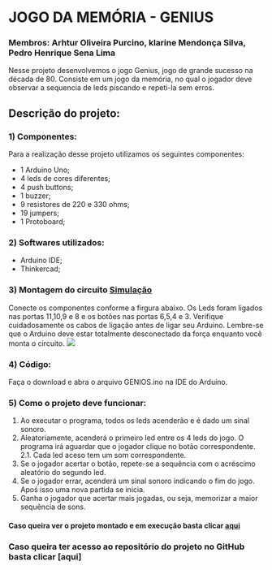 # JOGO DA MEMÓRIA - GENIUS
   ### Membros: Arhtur Oliveira Purcino, klarine Mendonça Silva, Pedro Henrique Sena Lima
   Nesse projeto desenvolvemos o jogo Genius, jogo de grande sucesso na década de 80. Consiste em um jogo da memória, no qual o jogador deve observar a sequencia    de leds piscando e repeti-la sem erros. 

## Descrição do projeto:
### 1) Componentes:
   Para a realização desse projeto utilizamos os seguintes componentes:
   - 1 Arduino Uno;
   - 4 leds de cores diferentes;
   - 4 push buttons;
   - 1 buzzer;
   - 9 resistores de 220 e 330 ohms;
   - 19 jumpers;
   - 1 Protoboard;
### 2) Softwares utilizados:
   - Arduino IDE;
   - Thinkercad;
### 3) Montagem do circuito [Simulação](https://www.tinkercad.com/things/8TiDhaiXTgY-stunning-borwo/editel?sharecode=ec7bfpsGE1sXplnLPmfAaP4-AOo3FD9d2W1bEdCW9Pw)
   Conecte os componentes conforme a firgura abaixo. Os Leds foram ligados nas portas 11,10,9 e 8 e os botões nas portas 6,5,4 e 3. Verifique cuidadosamente os        cabos de ligação antes de ligar seu Arduino. Lembre-se que o Arduino deve estar totalmente desconectado da força enquanto você monta o circuito.
   ![](Esquemático/ESQUEMATICO_GENIOS.png)
  
### 4) Código:
   Faça o download e abra o arquivo GENIOS.ino na IDE do Arduino.
   
### 5) Como o projeto deve funcionar:
   1. Ao executar o programa, todos os leds acenderão e é dado um sinal sonoro.
   2.  Aleatoriamente, acenderá o primeiro led entre os 4 leds do jogo. O programa irá aguardar que o jogador clique no botão correspondente.
      2.1. Cada led aceso tem um som correspondente.
   3. Se o jogador acertar o botão, repete-se a sequência com o acréscimo aleatório do segundo led.
   4. Se o jogador errar, acenderá um sinal sonoro indicando o fim do jogo. Apoś isso uma nova partida se inicia.
   5. Ganha o jogador que acertar mais jogadas, ou seja, memorizar a maior sequência de sons.

#### Caso queira ver o projeto montado e em execução basta clicar [aqui](https://drive.google.com/file/d/1h1jyK07l_1BTIVw9rjNBObkdOAVOMg_4/view)
### Caso queira ter acesso ao repositório do projeto no GitHub basta clicar [aqui]


  


  
  

